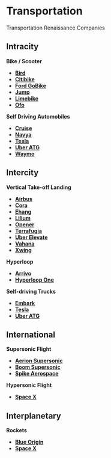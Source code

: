 # Transportation

Transportation Renaissance Companies

## Intracity

**Bike / Scooter**

- **[Bird](https://www.bird.co/)**
- **[Citibike](https://www.citibikenyc.com/)**
- **[Ford GoBike](https://www.fordgobike.com/)**
- **[Jump](https://jumpbikes.com/)**
- **[Limebike](http://www.limebike.com/)**
- **[Ofo](https://www.ofo.com/)**

**Self Driving Automobiles**

- **[Cruise](https://getcruise.com/)**
- **[Navya](https://navya.tech/)**
- **[Tesla](https://www.tesla.com/autopilot/)**
- **[Uber ATG](https://www.uber.com/info/atg/)**
- **[Waymo](https://waymo.com/)**

## Intercity

**Vertical Take-off Landing**

- **[Airbus](https://www.airbus-sv.com/)**
- **[Cora](https://cora.aero/)**
- **[Ehang](http://www.ehang.com/ehang184/)**
- **[Lilium](https://lilium.com)**
- **[Opener](https://www.opener.aero/)**
- **[Terrafugia](https://www.terrafugia.com/)**
- **[Uber Elevate](https://www.uber.com/info/elevate/)**
- **[Vahana](https://vahana.aero)**
- **[Xwing](https://xwing.com)**

**Hyperloop**

- **[Arrivo](http://www.arrivo-loop.com/)**
- **[Hyperloop One](https://hyperloop-one.com/)**

**Self-driving Trucks**

- **[Embark](http://embarktrucks.com/)**
- **[Tesla](https://www.tesla.com/semi/)**
- **[Uber ATG](https://www.uber.com/info/atg/)**

## International

**Supersonic Flight**

- **[Aerion Supersonic](https://www.aerionsupersonic.com)**
- **[Boom Supersonic](https://www.boomsupersonic.com/)**
- **[Spike Aerospace](http://www.spikeaerospace.com)**

**Hypersonic Flight**

- **[Space X](http://www.spacex.com/mars/)**

## Interplanetary

**Rockets**

- **[Blue Origin](https://www.blueorigin.com/)**
- **[Space X](http://www.spacex.com/)**
